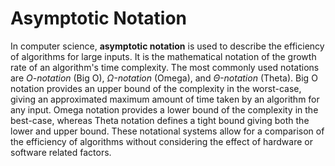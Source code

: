 # Asymptotic Notation

In computer science, **asymptotic notation** is used to describe the efficiency of algorithms for large inputs. It is the mathematical notation of the growth rate of an algorithm's time complexity. The most commonly used notations are *O-notation* (Big O), *Ω-notation* (Omega), and *Θ-notation* (Theta). Big O notation provides an upper bound of the complexity in the worst-case, giving an approximated maximum amount of time taken by an algorithm for any input. Omega notation provides a lower bound of the complexity in the best-case, whereas Theta notation defines a tight bound giving both the lower and upper bound. These notational systems allow for a comparison of the efficiency of algorithms without considering the effect of hardware or software related factors.